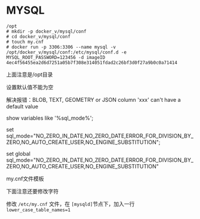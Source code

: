 # MYSQL

```
/opt
# mkdir -p docker_v/mysql/conf
# cd docker_v/mysql/conf
# touch my.cnf
# docker run -p 3306:3306 --name mysql -v /opt/docker_v/mysql/conf:/etc/mysql/conf.d -e MYSQL_ROOT_PASSWORD=123456 -d imageID
4ec4f56455ea2d6d7251a05b7f308e314051fdad2c26bf3d0f27a9b0c0a71414
```

上面注意是/opt目录

设置默认值不能为空

解决报错：BLOB, TEXT, GEOMETRY or JSON column 'xxx' can't have a default value

show variables like '%sql_mode%';

set sql_mode="NO_ZERO_IN_DATE,NO_ZERO_DATE,ERROR_FOR_DIVISION_BY_ZERO,NO_AUTO_CREATE_USER,NO_ENGINE_SUBSTITUTION";

set global sql_mode="NO_ZERO_IN_DATE,NO_ZERO_DATE,ERROR_FOR_DIVISION_BY_ZERO,NO_AUTO_CREATE_USER,NO_ENGINE_SUBSTITUTION"

my.cnf文件模板

下面注意还要修改字符

修改 `/etc/my.cnf` 文件，在 `[mysqld]`节点下，加入一行 `lower_case_table_names=1`
